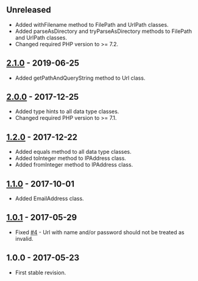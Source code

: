 ## Unreleased

- Added withFilename method to FilePath and UrlPath classes.
- Added parseAsDirectory and tryParseAsDirectory methods to FilePath and UrlPath classes.
- Changed required PHP version to >= 7.2.

## [2.1.0] - 2019-06-25

- Added getPathAndQueryString method to Url class.

## [2.0.0] - 2017-12-25

- Added type hints to all data type classes.
- Changed required PHP version to >= 7.1.

## [1.2.0] - 2017-12-22

- Added equals method to all data type classes.
- Added toInteger method to IPAddress class.
- Added fromInteger method to IPAddress class.

## [1.1.0] - 2017-10-01

- Added EmailAddress class.

## [1.0.1] - 2017-05-29

- Fixed [#4](https://github.com/themichaelhall/datatypes/issues/4) - Url with name and/or password should not be treated as invalid.

## 1.0.0 - 2017-05-23

- First stable revision.

[2.1.0]: https://github.com/themichaelhall/datatypes/compare/v2.0.0...v2.1.0

[2.0.0]: https://github.com/themichaelhall/datatypes/compare/v1.2.0...v2.0.0

[1.2.0]: https://github.com/themichaelhall/datatypes/compare/v1.1.0...v1.2.0

[1.1.0]: https://github.com/themichaelhall/datatypes/compare/v1.0.1...v1.1.0

[1.0.1]: https://github.com/themichaelhall/datatypes/compare/v1.0.0...v1.0.1
